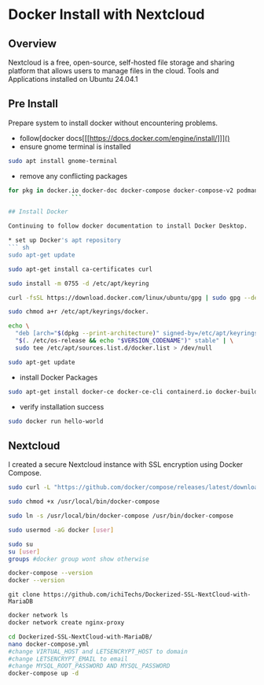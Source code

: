 # Docker Install with Nextcloud

## Overview

Nextcloud is a free, open-source, self-hosted file storage and sharing platform that allows users to manage files in the cloud. Tools and Applications installed on Ubuntu 24.04.1

## Pre Install

Prepare system to install docker without encountering problems.

* follow[docker docs[[[https://docs.docker.com/engine/install/]]]()
*  ensure gnome terminal is installed  
``` sh
sudo apt install gnome-terminal
```

* remove any conflicting packages
```sh
for pkg in docker.io docker-doc docker-compose docker-compose-v2 podman-docker containerd runc; do sudo apt-get remove $pkg; done
                  ```

## Install Docker

Continuing to follow docker documentation to install Docker Desktop.

* set up Docker's apt repository
``` sh
sudo apt-get update
```

``` sh
sudo apt-get install ca-certificates curl
```

``` sh
sudo install -m 0755 -d /etc/apt/keyring
```

``` sh
curl -fsSL https://download.docker.com/linux/ubuntu/gpg | sudo gpg --dearmor -o /etc/apt/keyrings/docker.gpg

sudo chmod a+r /etc/apt/keyrings/docker.
```

``` sh
echo \
  "deb [arch="$(dpkg --print-architecture)" signed-by=/etc/apt/keyrings/docker.gpg] https://download.docker.com/linux/ubuntu \
  "$(. /etc/os-release && echo "$VERSION_CODENAME")" stable" | \
  sudo tee /etc/apt/sources.list.d/docker.list > /dev/null
```

``` sh
sudo apt-get update
```

* install Docker Packages
``` sh
sudo apt-get install docker-ce docker-ce-cli containerd.io docker-buildx-plugin docker-compose-plugin
```

* verify installation success
``` sh
sudo docker run hello-world
```

## Nextcloud

I created a secure Nextcloud instance with SSL encryption using Docker Compose.

``` sh
sudo curl -L "https://github.com/docker/compose/releases/latest/download/docker-compose-$(uname -s)-$(uname -m)" -o /usr/local/bin/docker-compose
```

```sh
sudo chmod +x /usr/local/bin/docker-compose
```

```sh
sudo ln -s /usr/local/bin/docker-compose /usr/bin/docker-compose
```

``` sh
sudo usermod -aG docker [user]
```

``` sh
sudo su
su [user]
groups #docker group wont show otherwise
```

``` sh
docker-compose --version
docker --version
```

```
git clone https://github.com/ichiTechs/Dockerized-SSL-NextCloud-with-MariaDB
```

``` sh
docker network ls
docker network create nginx-proxy
```

``` sh
cd Dockerized-SSL-NextCloud-with-MariaDB/
nano docker-compose.yml 
#change VIRTUAL_HOST and LETSENCRYPT_HOST to domain
#change LETSENCRYPT_EMAIL to email
#change MYSQL_ROOT_PASSWORD AND MYSQL_PASSWORD
docker-compose up -d
```